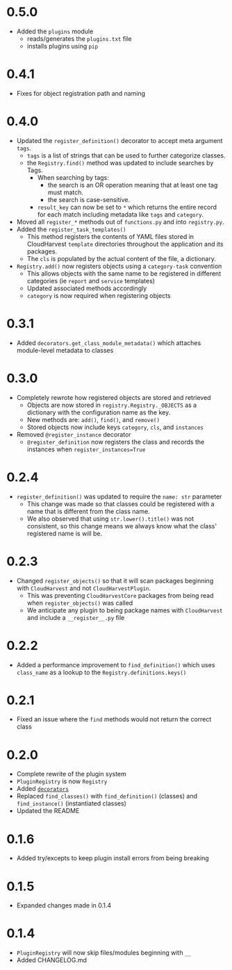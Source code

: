 # 0.5.0
- Added the `plugins` module
  - reads/generates the `plugins.txt` file
  - installs plugins using `pip`

# 0.4.1
- Fixes for object registration path and naming

# 0.4.0
- Updated the `register_definition()` decorator to accept meta argument `tags`.
  - `tags` is a list of strings that can be used to further categorize classes.
  - the `Registry.find()` method was updated to include searches by Tags.
    - When searching by tags:
      - the search is an OR operation meaning that at least one tag must match.
      - the search is case-sensitive.
    - `result_key` can now be set to `*` which returns the entire record for each match including metadata like `tags` and `category`.
- Moved all `register_*` methods out of `functions.py` and into `registry.py`. 
- Added the `register_task_templates()`
  - This method registers the contents of YAML files stored in CloudHarvest `template` directories throughout the application and its packages.
  - The `cls` is populated by the actual content of the file, a dictionary.
- `Registry.add()` now registers objects using a `category-task` convention
  - This allows objects with the same name to be registered in different categories (ie `report` and `service` templates)
  - Updated associated methods accordingly
  - `category` is now required when registering objects

# 0.3.1
- Added `decorators.get_class_module_metadata()` which attaches module-level metadata to classes

# 0.3.0
- Completely rewrote how registered objects are stored and retrieved
  - Objects are now stored in `registry.Registry._OBJECTS` as a dictionary with the configuration name as the key.
  - New methods are: `add()`, `find()`, and `remove()`
  - Stored objects now include keys `category`, `cls`, and `instances`
- Removed `@register_instance` decorator
  - `@register_definition` now registers the class and records the instances when `register_instances=True`


# 0.2.4
- `register_definition()` was updated to require the `name: str` parameter 
  - This change was made so that classes could be registered with a name that is different from the class name.
  - We also observed that using `str.lower().title()` was not consistent, so this change means we always know what the class' registered name is will be.

# 0.2.3
- Changed `register_objects()` so that it will scan packages beginning with `CloudHarvest` and not `CloudHarvestPlugin`.
  - This was preventing `CloudHarvestCore` packages from being read when `register_objects()` was called
  - We anticipate any plugin to being package names with `CloudHarvest` and include a `__register__.py` file

# 0.2.2
- Added a performance improvement to `find_definition()` which uses `class_name` as a lookup to the `Registry.definitions.keys()`

# 0.2.1
- Fixed an issue where the `find` methods would not return the correct class

# 0.2.0
- Complete rewrite of the plugin system
- `PluginRegistry` is now `Registry`
- Added [`decorators`](CloudHarvestCorePluginManager/decorators.py)
- Replaced `find_classes()` with `find_definition()` (classes) and `find_instance()` (instantiated classes)
- Updated the README

# 0.1.6
- Added try/excepts to keep plugin install errors from being breaking

# 0.1.5
- Expanded changes made in 0.1.4

# 0.1.4
- `PluginRegistry` will now skip files/modules beginning with `__`
- Added CHANGELOG.md
